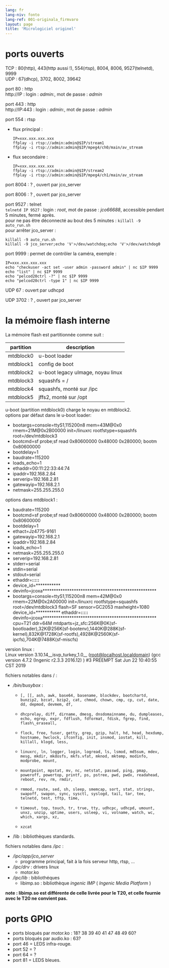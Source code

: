 ```yaml
---
lang: fr
lang-niv: fonto
lang-ref: 001-originala_firmvaro
layout: page
title: 'Micrologiciel originel'
---
```


# ports ouverts

TCP : 80(http), 443(http aussi !), 554(rtsp), 8004, 8006, 9527(telnetd), 9999  
UDP : 67(dhcp), 3702, 8002, 39642

port 80 : http  
http://IP : login : _admin:_, mot de passe : _admin_

port 443 : http  
http://IP:443 : login : _admin:_, mot de passe : _admin_

port 554 : rtsp  
* flux principal : 

    ```
    IP=xxx.xxx.xxx.xxx
    ffplay -i rtsp://admin:admin@$IP/stream1
    ffplay -i rtsp://admin:admin@$IP/mpeg4/ch0/main/av_stream

    ```
* flux secondaire :

    ```
    IP=xxx.xxx.xxx.xxx
    ffplay -i rtsp://admin:admin@$IP/stream2
    ffplay -i rtsp://admin:admin@$IP/mpeg4/ch1/main/av_stream
    ````

port 8004 : ? , ouvert par jco_server

port 8006 : ? , ouvert par jco_server


port 9527 : telnet  
`telnetd IP 9527` : login : _root_, mot de passe : _jco66688_, accessible pendant 5 minutes, fermé après.  
pour ne pas être déconnecté au bout des 5 minutes : `killall -9 auto_run.sh`  
pour arrêter jco_server : 

```
killall -9 auto_run.sh
killall -9 jco_server;echo 'V'>/dev/watchdog;echo 'V'>/dev/watchdog0
```

port 9999 : permet de contrôler la caméra, exemple :

```
IP=xxx.xxx.xxx.xxx
echo "checkuser -act set -user admin -password admin" | nc $IP 9999
echo "list" | nc $IP 9999
echo "pelcod20ctrl -?" | nc $IP 9999
echo "pelcod20ctrl -type 1" | nc $IP 9999
```

UDP 67 : ouvert par udhcpd

UDP 3702 : ? , ouvert par jco_server


# la mémoire flash interne
La mémoire flash est partitionnée comme suit :

partition| description|
---|---|
mtdblock0 | u-boot loader|
mtdblock1 | config de boot|
mtdblock2 | u-boot legacy uImage, noyau linux|
mtdblock3 | squashfs = /|
mtdblock4 | squashfs, monté sur /ipc|
mtdblock5 | jffs2, monté sur /opt|

u-boot (partition mtdblock0) charge le noyau en mtdblock2.  
options par défaut dans le u-boot loader:  
* bootargs=console=ttyS1,115200n8 mem=43M@0x0 rmem=21M@0x2B00000 init=/linuxrc rootfstype=squashfs root=/dev/mtdblock3
* bootcmd=sf probe;sf read 0x80600000 0x48000 0x280000; bootm 0x80600000
* bootdelay=1
* baudrate=115200
* loads\_echo=1
* ethaddr=00:11:22:33:44:74
* ipaddr=192.168.2.84
* serverip=192.168.2.81
* gatewayip=192.168.2.1
* netmask=255.255.255.0

options dans mtdblock1 :
* baudrate=115200
* bootcmd=sf probe;sf read 0x80600000 0x48000 0x280000; bootm 0x80600000
* bootdelay=1
* ethact=Jz4775-9161
* gatewayip=192.168.2.1
* ipaddr=192.168.2.84
* loads\_echo=1
* netmask=255.255.255.0
* serverip=192.168.2.81
* stderr=serial
* stdin=serial
* stdout=serial
* ethaddr=**:**:**:**:**:**
* device\_id=***********
* devinfo=jcoxa***************************************************
* bootargs=console=ttyS1,115200n8 mem=42M@0x0 rmem=22M@0x2A00000 init=/linuxrc rootfstype=squashfs root=/dev/mtdblock3 flash=SF sensor=GC2053 maxheight=1080 device\_id=*********** ethaddr=**:**:**:**:**:** devinfo=jcoxa*************************************************** cpu=T21 ddr=64M mtdparts=jz\_sfc:256K@0K(sf-bootloader),32K@256K(sf-bootenv),1440K@288K(sf-kernel),832K@1728K(sf-rootfs),4928K@2560K(sf-ipcfs),704K@7488K(sf-miscfs)


version linux :  
Linux version 3.10.14\_\_isvp\_turkey\_1.0\_\_ (root@localhost.localdomain) (gcc version 4.7.2 (Ingenic r2.3.3 2016.12) ) #3 PREEMPT Sat Jun 22 10:40:55 CST 2019


fichiers notables dans / :
* _/bin/busybox_ : 
  *     [, [[, ash, awk, base64, basename, blockdev, bootchartd, bunzip2, bzcat, bzip2, cat, chmod, chown, cmp, cp, cut, date, dd, depmod, devmem, df,
  *     dhcprelay, diff, dirname, dmesg, dnsdomainname, du, dumpleases, echo, egrep, expr, fdflush, fdformat, fdisk, fgrep, find, flash\_eraseall,
  *     flock, free, fuser, getty, grep, gzip, halt, hd, head, hexdump, hostname, hwclock, ifconfig, init, insmod, iostat, kill, killall, klogd, less,
  *     linuxrc, ln, logger, login, logread, ls, lsmod, md5sum, mdev, mesg, mkdir, mkdosfs, mkfs.vfat, mknod, mktemp, modinfo, modprobe, mount,
  *     mountpoint, mpstat, mv, nc, netstat, passwd, ping, pmap, poweroff, powertop, printf, ps, pstree, pwd, pwdx, readahead, reboot, rev, rm, rmdir,
  *     rmmod, route, sed, sh, sleep, smemcap, sort, stat, strings, swapoff, swapon, sync, sysctl, syslogd, tail, tar, tee, telnetd, test, tftp, time,
  *     timeout, top, touch, tr, true, tty, udhcpc, udhcpd, umount, unxz, unzip, uptime, users, usleep, vi, volname, watch, wc, which, xargs, xz,
  *     xzcat

* /lib : bibliothèques standards.

fichiers notables dans _/ipc_ :
* _/ipc/app/jco\_server_
  * programme principal, fait à la fois serveur http, rtsp, ...
* _/ipc/drv_ : drivers linux
  * motor.ko
* _/ipc/lib_ : bibliothéques
  * libimp.so : bibliothèque _ingenic_ _IMP_ ( _Ingenic Media Platform_ )


**note : libimp.so est différente de celle livrée pour le T20, et celle fournie avec le T20 ne convient pas.**

# ports GPIO

* ports bloqués par motor.ko : 18? 38 39 40 41 47 48 49 60?
* ports bloqués par audio.ko : 63?
* port 46 = LEDS infra-rouge.
* port 52 = ?
* port 64 = ?
* port 81 = LEDS bleues.


